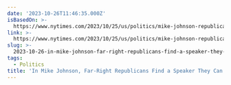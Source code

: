```yaml
---
date: '2023-10-26T11:46:35.000Z'
isBasedOn: >-
  https://www.nytimes.com/2023/10/25/us/politics/mike-johnson-republican-house-speaker.html
link: >-
  https://www.nytimes.com/2023/10/25/us/politics/mike-johnson-republican-house-speaker.html
slug: >-
  2023-10-26-in-mike-johnson-far-right-republicans-find-a-speaker-they-can-embrace-th
tags:
  - Politics
title: 'In Mike Johnson, Far-Right Republicans Find a Speaker They Can Embrace - Th'
---
```



